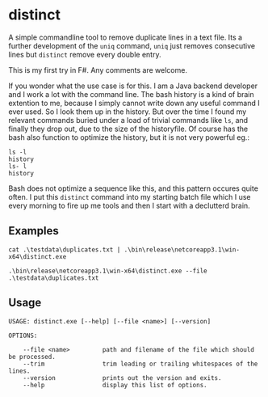 # distinct
A simple commandline tool to remove duplicate lines in a text file. Its a further development of the `uniq` command, 
`uniq` just removes consecutive lines but `distinct` remove every double entry.

This is my first try in F#. Any comments are welcome. 

If you wonder what the use case is for this. I am a Java backend developer and I work a lot with the command line. The bash history is a kind of brain extention to me,
because I simply cannot write down any useful command I ever used. So I look them up in the history. But over the time I found my relevant 
commands buried under a load of trivial commands like `ls`, and finally they drop out, due to the size of the historyfile. Of course has the bash also function to optimize the history, but it is not very powerful eg.:
    
    ls -l
    history
    ls- l
    history
    
Bash does not optimize a sequence like this, and this pattern occures quite often. I put this `distinct` command into my starting batch file which I use every morning to fire up me tools and then I start with a declutterd brain.

## Examples
    cat .\testdata\duplicates.txt | .\bin\release\netcoreapp3.1\win-x64\distinct.exe

    .\bin\release\netcoreapp3.1\win-x64\distinct.exe --file .\testdata\duplicates.txt
    
## Usage
    
    USAGE: distinct.exe [--help] [--file <name>] [--version]

    OPTIONS:

        --file <name>         path and filename of the file which should be processed.
        --trim                trim leading or trailing whitespaces of the lines.
        --version             prints out the version and exits.
        --help                display this list of options.
